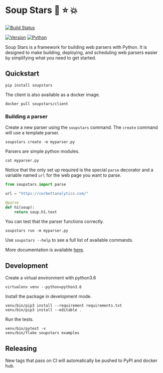 # Soup Stars :stew: :star: :boom:

[![Build Status](https://travis-ci.org/soupstars/client.svg?branch=master)](https://travis-ci.org/soupstars/client)
<!-- [![Coverage Status](https://coveralls.io/repos/github/tjwaterman99/soupstars/badge.svg?branch=master)](https://coveralls.io/github/tjwaterman99/soupstars?branch=master) -->
<!-- [![Docs](https://readthedocs.org/projects/soupstars/badge/?version=latest)](https://soupstars.readthedocs.io/en/latest/?badge=latest) -->
[![Version](https://badge.fury.io/py/soupstars.svg)](https://badge.fury.io/py/soupstars)
[![Python](https://img.shields.io/pypi/pyversions/soupstars.svg)](https://pypi.org/project/soupstars/)

Soup Stars is a framework for building web parsers with Python. It is designed to make building, deploying, and scheduling web parsers easier by simplifying what you need to get started.

## Quickstart

```
pip install soupstars
```

The client is also available as a docker image.

```
docker pull soupstars/client
```

### Building a parser

Create a new parser using the `soupstars` command. The `create` command will use a template parser.

```
soupstars create -m myparser.py
```

Parsers are simple python modules.

```
cat myparser.py
```

Notice that the only set up required is the special `parse` decorator and a variable named `url` for the web page you want to parse.

```python
from soupstars import parse

url = "https://corbettanalytics.com/"

@parse
def h1(soup):
    return soup.h1.text
```

You can test that the parser functions correctly.

```
soupstars run -m myparser.py
```

Use `soupstars --help` to see a full list of available commands.

More documentation is available [here](http://soupstars-docs.s3-website-us-west-2.amazonaws.com/).

## Development

Create a virtual environment with python3.6

```
virtualenv venv --python=python3.6
```

Install the package in development mode.

```
venv/bin/pip3 install --requirement requirements.txt
venv/bin/pip3 install --editable .
```

Run the tests.

```
venv/bin/pytest -v
venv/bin/flake soupstars examples
```

## Releasing

New tags that pass on CI will automatically be pushed to PyPI and docker hub.
